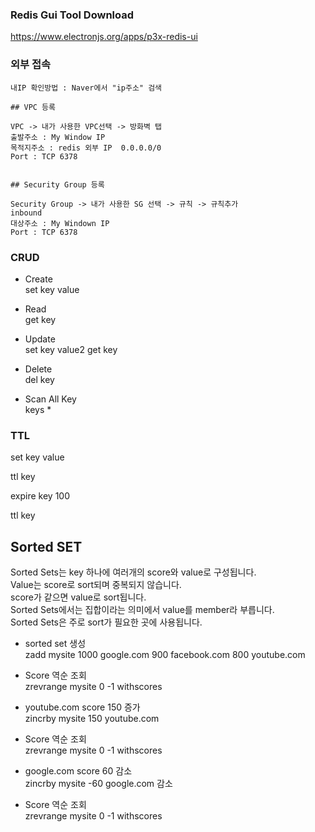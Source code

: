 

### Redis Gui Tool Download

https://www.electronjs.org/apps/p3x-redis-ui


### 외부 접속
```
내IP 확인방법 : Naver에서 "ip주소" 검색 

## VPC 등록

VPC -> 내가 사용한 VPC선택 -> 방화벽 탭
출발주소 : My Window IP
목적지주소 : redis 외부 IP  0.0.0.0/0
Port : TCP 6378


## Security Group 등록

Security Group -> 내가 사용한 SG 선택 -> 규칙 -> 규칙추가
inbound
대상주소 : My Windown IP
Port : TCP 6378 
```

### CRUD

* Create   
set key value

* Read   
get key

* Update   
set key value2
get key   

* Delete   
del key   

* Scan All Key   
keys *


### TTL

set key value

ttl key

expire key 100

ttl key


## Sorted SET
Sorted Sets는 key 하나에 여러개의 score와 value로 구성됩니다.   
Value는 score로 sort되며 중복되지 않습니다.   
score가 같으면 value로 sort됩니다.   
Sorted Sets에서는 집합이라는 의미에서 value를 member라 부릅니다.   
Sorted Sets은 주로 sort가 필요한 곳에 사용됩니다.   

* sorted set 생성   
zadd mysite  1000 google.com 900 facebook.com 800 youtube.com   

* Score 역순 조회    
zrevrange mysite 0 -1 withscores   

* youtube.com score 150 증가   
zincrby mysite 150 youtube.com       

* Score 역순 조회    
zrevrange mysite 0 -1 withscores   

* google.com score 60 감소   
zincrby mysite -60 google.com   감소

* Score 역순 조회    
zrevrange mysite 0 -1 withscores   



